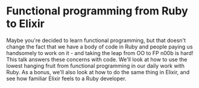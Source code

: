 # Functional programming from Ruby to Elixir

Maybe you're decided to learn functional programming, but that doesn't change the fact that we have a body of code in Ruby and people paying us handsomely to work on it - and taking the leap from OO to FP n00b is hard! This talk answers these concerns with code. We'll look at how to use the lowest hanging fruit from functional programming in our daily work with Ruby. As a bonus, we'll also look at how to do the same thing in Elixir, and see how familiar Elixir feels to a Ruby developer.
